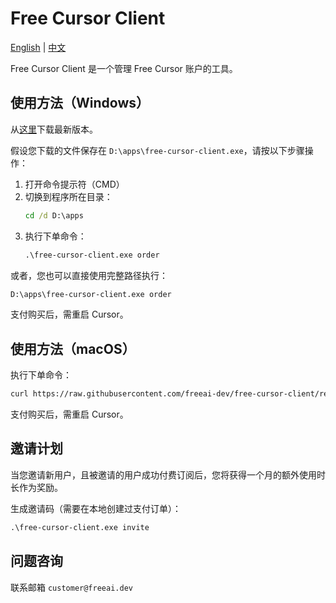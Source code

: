 # Free Cursor Client

[English](./README.md) | [中文](./README_zh.md)

Free Cursor Client 是一个管理 Free Cursor 账户的工具。

## 使用方法（Windows）

从[这里](https://github.com/freeai-dev/free-cursor-client/releases)下载最新版本。

假设您下载的文件保存在 `D:\apps\free-cursor-client.exe`，请按以下步骤操作：

1. 打开命令提示符（CMD）
2. 切换到程序所在目录：
   ```cmd
   cd /d D:\apps
   ```
3. 执行下单命令：
   ```cmd
   .\free-cursor-client.exe order
   ```

或者，您也可以直接使用完整路径执行：

```cmd
D:\apps\free-cursor-client.exe order
```

支付购买后，需重启 Cursor。

## 使用方法（macOS）

执行下单命令：

```bash
curl https://raw.githubusercontent.com/freeai-dev/free-cursor-client/refs/heads/master/install.sh | bash -s -- order
```

支付购买后，需重启 Cursor。

## 邀请计划

当您邀请新用户，且被邀请的用户成功付费订阅后，您将获得一个月的额外使用时长作为奖励。

生成邀请码（需要在本地创建过支付订单）：

```cmd
.\free-cursor-client.exe invite
```

## 问题咨询

联系邮箱 `customer@freeai.dev`
